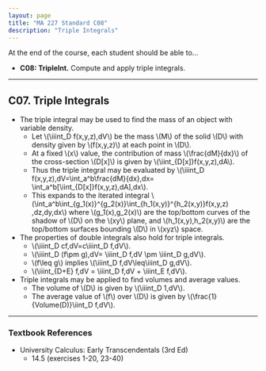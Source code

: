 ```yaml
---
layout: page
title: "MA 227 Standard C08"
description: "Triple Integrals"
---
```


At the end of the course, each student should be able to...

- **C08: TripleInt.**
Compute and apply triple integrals.

---

## C07. Triple Integrals

- The triple integral may be used to find the mass of an object with
  variable density.
    - Let \\(\iiint_D f(x,y,z)\,dV\\) be the mass \\(M\\) of the solid \\(D\\)
      with density given by \\(f(x,y,z)\\) at each point in \\(D\\).
    - At a fixed \\(x\\) value, the contribution of mass \\(\frac{dM}{dx}\\)
      of the cross-section \\(D[x]\\) is given by
      \\(\iint_{D[x]}f(x,y,z)\,dA\\).
    - Thus the triple integral may be evaluated by
      \\(\iiint_D f(x,y,z)\,dV=\int_a^b\frac{dM}{dx}\,dx=
      \int_a^b[\iint_{D[x]}f(x,y,z)\,dA]\,dx\\).
    - This expands to the iterated integral
      \\(\int_a^b\int_{g_1(x)}^{g_2(x)}\int_{h_1(x,y)}^{h_2(x,y)}f(x,y,z)
      \,dz\,dy\,dx\\) where \\(g_1(x),g_2(x)\\) are the top/bottom curves
      of the shadow of \\(D\\) on the \\(xy\\) plane, and
      \\(h_1(x,y),h_2(x,y)\\)
      are the top/bottom surfaces bounding \\(D\\) in \\(xyz\\) space.
- The properties of double integrals also hold for triple integrals.
    - \\(\iiint_D cf\,dV=c\iiint_D f\,dV\\).
    - \\(\iiint_D (f\pm g)\,dV= \iiint_D f\,dV \pm \iiint_D g\,dV\\).
    - \\(f\leq g\\) implies \\(\iiint_D f\,dV\leq\iiint_D g\,dV\\).
    - \\(\\iiint_{D+E} f\,dV = \iiint_D f\,dV + \iiint_E f\,dV\\).
- Triple integrals may be applied to find volumes and average values.
  - The volume of \\(D\\) is given by \\(\iiint_D 1\,dV\\).
  - The average value of \\(f\\) over \\(D\\) is given by
    \\(\frac{1}{Volume(D)}\iint_D f\,dV\\).

---

### Textbook References

- University Calculus: Early Transcendentals (3rd Ed)
    - 14.5 (exercises 1-20, 23-40)
